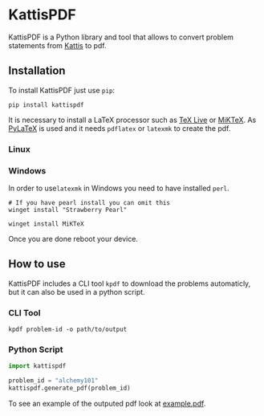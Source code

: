 # KattisPDF

KattisPDF is a Python library and tool that allows to convert problem statements from [Kattis](https://open.kattis.com) to pdf.

## Installation

To install KattisPDF just use `pip`:

```
pip install kattispdf
```

It is necessary to install a LaTeX processor such as [TeX Live](https://tug.org/texlive/) or [MiKTeX](https://miktex.org/). As [PyLaTeX](https://github.com/JelteF/PyLaTeX/tree/master) is used and it needs `pdflatex` or `latexmk` to create the pdf.

### Linux

### Windows
In order to use`latexmk` in Windows you need to have installed `perl`.

```
# If you have pearl install you can omit this
winget install "Strawberry Pearl" 
```
```
winget install MiKTeX
```
Once you are done reboot your device.
## How to use
KattisPDF includes a CLI tool `kpdf` to download the problems automaticly, but it can also be used in a python script.
### CLI Tool
```
kpdf problem-id -o path/to/output
```
### Python Script
```python
import kattispdf

problem_id = "alchemy101"
kattispdf.generate_pdf(problem_id)
```

To see an example of the outputed pdf look at [example.pdf](https://github.com/NotTete/kattispdf/blob/main/example.pdf).
